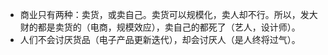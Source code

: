 - 商业只有两种：卖货，或卖自己。卖货可以规模化，卖人却不行。所以，发大财的都是卖货的（电商，规模效应），卖自己的都死了（艺人，设计师）。
- 人们不会讨厌货品（电子产品更新迭代），却会讨厌人（是人终将过气）。